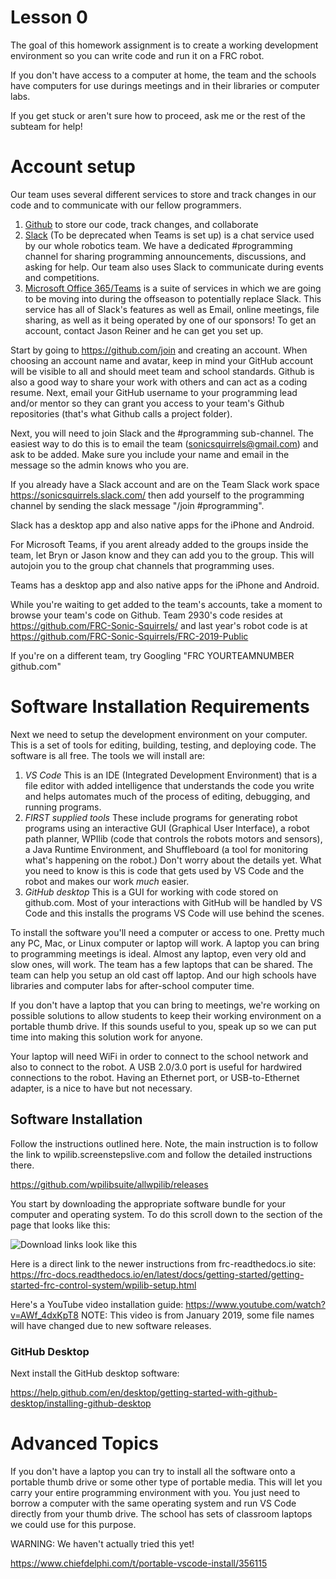 # Lesson 0

The goal of this homework assignment is to create a working
development environment so you can write code and run it on a FRC
robot. 

If you don't have access to a computer at home, the team and the
schools have computers for use durings meetings and in their libraries
or computer labs.

If you get stuck or aren't sure how to proceed, ask me or the rest of
the subteam for help!

# Account setup
    
Our team uses several different services to store and track changes in
    our code and to communicate with our fellow programmers.
    
1. [Github](<https://github.com/>) to store our code, track changes,
   and collaborate
2. [Slack](<https://slack.com/>) (To be deprecated when Teams is set
   up) is a chat service used by our whole robotics team. We have a
   dedicated #programming channel for sharing programming
   announcements, discussions, and asking for help. Our team also uses
   Slack to communicate during events and competitions.
3. [Microsoft Office 365/Teams](<login.microsoftonline.com>) is a
   suite of services in which we are going to be moving into during
   the offseason to potentially replace Slack. This service has all of
   Slack's features as well as Email, online meetings, file sharing,
   as well as it being operated by one of our sponsors! To get an
   account, contact Jason Reiner and he can get you set up.
    
Start by going to <https://github.com/join> and creating an
account. When choosing an account name and avatar, keep in mind your
GitHub account will be visible to all and should meet team and school
standards. Github is also a good way to share your work with others
and can act as a coding resume. Next, email your GitHub username to
your programming lead and/or mentor so they can grant you access to
your team's Github repositories (that's what Github calls a project
folder).
	
Next, you will need to join Slack and the #programming
sub-channel. The easiest way to do this is to email the team
(sonicsquirrels@gmail.com) and ask to be added. Make sure you include
your name and email in the message so the admin knows who you are.
    
If you already have a Slack account and are on the Team Slack work
space <https://sonicsquirrels.slack.com/> then add yourself to the
programming channel by sending the slack message "/join #programming".
    
Slack has a desktop app and also native apps for the iPhone and
Android.

For Microsoft Teams, if you arent already added to the groups inside the team,
let Bryn or Jason know and they can add you to the group. This will autojoin you to the
group chat channels that programming uses.

Teams has a desktop app and also native apps for the iPhone and
Android.

While you're waiting to get added to the team's accounts, take a
moment to browse your team's code on Github. Team 2930's code resides
at <https://github.com/FRC-Sonic-Squirrels/> and last year's robot
code is at <https://github.com/FRC-Sonic-Squirrels/FRC-2019-Public>
    
If you're on a different team, try Googling "FRC YOURTEAMNUMBER
github.com"

# Software Installation Requirements
    
Next we need to setup the development environment on your
      computer. This is a set of tools for editing, building, testing,
      and deploying code. The software is all free. The tools we will
      install are:
    
1. *VS Code* This is an IDE (Integrated Development Environment) that
        is a file editor with added intelligence that understands the code
        you write and helps automates much of the process of editing,
        debugging, and running programs.
2. *FIRST supplied tools* These include programs for generating
        robot programs using an interactive GUI (Graphical User
        Interface), a robot path planner, WPIlib (code that controls
        the robots motors and sensors), a Java Runtime Environment,
        and Shuffleboard (a tool for monitoring what's happening on the
        robot.) Don't worry about the details yet. What you need to know is
        this is code that gets used by VS Code and the robot and makes
        our work *much* easier.
3.  *GitHub desktop* This is a GUI for working with code stored on
        github.com. Most of your interactions with GitHub will be handled
        by VS Code and this installs the programs VS Code will use behind
        the scenes.
    
To install the software you'll need a computer or access to
one. Pretty much any PC, Mac, or Linux computer or laptop will work. A
laptop you can bring to programming meetings is ideal. Almost any
laptop, even very old and slow ones, will work. The team has a few
laptops that can be shared. The team can help you setup an old cast
off laptop. And our high schools have libraries and computer labs for
after-school computer time.
	  
If you don't have a laptop that you can bring to meetings, we're
working on possible solutions to allow students to keep their working
environment on a portable thumb drive. If this sounds useful to you,
speak up so we can put time into making this solution work for anyone.
    
Your laptop will need WiFi in order to connect to the school network
and also to connect to the robot. A USB 2.0/3.0 port is useful for
hardwired connections to the robot. Having an Ethernet port, or
USB-to-Ethernet adapter, is a nice to have but not necessary.

## Software Installation
    
Follow the instructions outlined here. Note, the main instruction is
to follow the link to wpilib.screenstepslive.com and follow the
detailed instructions there.
    
<https://github.com/wpilibsuite/allwpilib/releases>
    
You start by downloading the appropriate software bundle for your
      computer and operating system. To do this scroll down to the
      section of the page that looks like this:

![Download links look like this](https://raw.githubusercontent.com/randomstring/FRC-Programming-Curriculum/master/Lessons/imgs/Download_Links.png)

Here is a direct link to the newer instructions from frc-readthedocs.io site:
<https://frc-docs.readthedocs.io/en/latest/docs/getting-started/getting-started-frc-control-system/wpilib-setup.html>

Here's a YouTube video installation
guide: <https://www.youtube.com/watch?v=AWf_4dxKpT8> NOTE: This video
is from January 2019, some file names will have changed due to new
software releases.

### GitHub Desktop

Next install the GitHub desktop software:

<https://help.github.com/en/desktop/getting-started-with-github-desktop/installing-github-desktop>

# Advanced Topics
    
If you don't have a laptop you can try to install all the software
      onto a portable thumb drive or some other type of portable
      media. This will let you carry your entire programming
      environment with you. You just need to borrow a computer with
      the same operating system and run VS Code directly from your
      thumb drive. The school has sets of classroom laptops we could
      use for this purpose.
    
WARNING: We haven't actually tried this yet!

<https://www.chiefdelphi.com/t/portable-vscode-install/356115>

